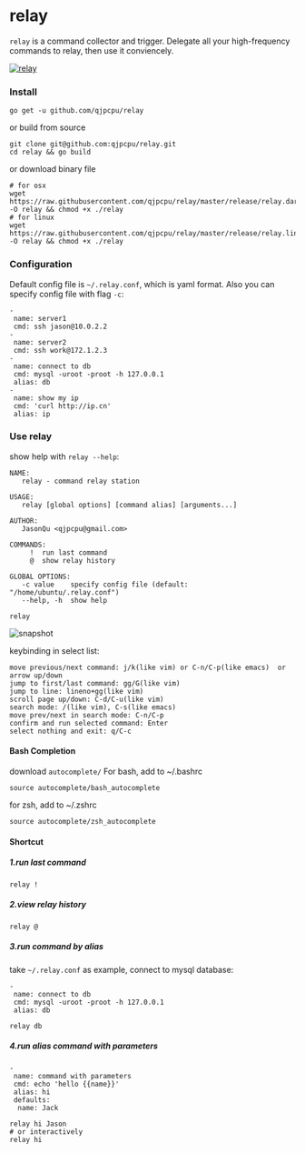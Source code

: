 relay
=====================================

`relay` is a command collector and trigger. Delegate all your high-frequency commands to relay, then use it conviencely.

[![relay](https://raw.githubusercontent.com/qjpcpu/relay/master/snapshot1.png)](https://raw.githubusercontent.com/qjpcpu/relay/master/release/relay.mp4)

### Install

```
go get -u github.com/qjpcpu/relay
```

or build from source

```
git clone git@github.com:qjpcpu/relay.git
cd relay && go build
```

or download binary file

```
# for osx
wget https://raw.githubusercontent.com/qjpcpu/relay/master/release/relay.darwin -O relay && chmod +x ./relay
# for linux
wget https://raw.githubusercontent.com/qjpcpu/relay/master/release/relay.linux -O relay && chmod +x ./relay
```

### Configuration

Default config file is `~/.relay.conf`, which is yaml format. Also you can specify config file with flag `-c`:

```
-
 name: server1
 cmd: ssh jason@10.0.2.2
-
 name: server2
 cmd: ssh work@172.1.2.3
-
 name: connect to db
 cmd: mysql -uroot -proot -h 127.0.0.1
 alias: db
-
 name: show my ip
 cmd: 'curl http://ip.cn'
 alias: ip
```

### Use relay

show help with `relay --help`:

```
NAME:
   relay - command relay station

USAGE:
   relay [global options] [command alias] [arguments...]

AUTHOR:
   JasonQu <qjpcpu@gmail.com>

COMMANDS:
     !  run last command
     @  show relay history

GLOBAL OPTIONS:
   -c value    specify config file (default: "/home/ubuntu/.relay.conf")
   --help, -h  show help
```

```
relay
```

![snapshot](https://raw.githubusercontent.com/qjpcpu/relay/master/snapshot1.png)

keybinding in select list:

```
move previous/next command: j/k(like vim) or C-n/C-p(like emacs)  or arrow up/down
jump to first/last command: gg/G(like vim)
jump to line: lineno+gg(like vim)
scroll page up/down: C-d/C-u(like vim)
search mode: /(like vim), C-s(like emacs)
move prev/next in search mode: C-n/C-p
confirm and run selected command: Enter
select nothing and exit: q/C-c
```

#### Bash Completion

download `autocomplete/`
For bash, add to ~/.bashrc

```
source autocomplete/bash_autocomplete
```

for zsh, add to ~/.zshrc

```
source autocomplete/zsh_autocomplete
```

#### Shortcut

##### 1.run last command

```
relay !
```

##### 2.view relay history

```
relay @
```

##### 3.run command by alias

take `~/.relay.conf` as example, connect to mysql database:

```
-
 name: connect to db
 cmd: mysql -uroot -proot -h 127.0.0.1
 alias: db
```

```
relay db
```

##### 4.run alias command with parameters

```
-
 name: command with parameters
 cmd: echo 'hello {{name}}'
 alias: hi
 defaults:
  name: Jack
```

```
relay hi Jason
# or interactively
relay hi
```
